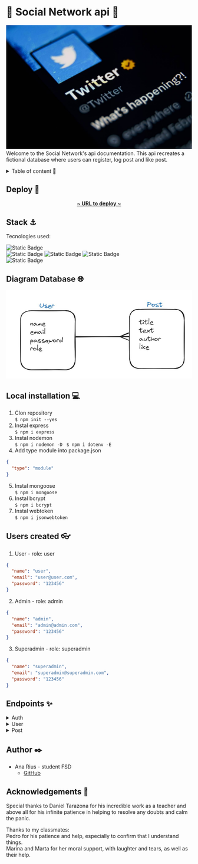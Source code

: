 # 🔹 Social Network api 🔹 <!-- revisar, no está acabado -->

![social_network_img](./img/Twitter.jpg)  
Welcome to the Social Network's api documentation. This api recreates a fictional database where users can register, log post and like post.

<details>
  <summary>Table of content 📂</summary> <!-- modificar -->
  <ol>
    <li><a href="## Deploy 🚀 ">Deploy 🚀 </a></li>
    <li><a href="## Stack ⚓">Stack ⚓</a></li>
    <li><a href="## Diagram Database 🌐">Diagram Database 🌐</a></li>
    <li><a href="## Local installation 💻">Local installation 💻</a></li>
    <li><a href="## Users created 👓">Users created 👓</a></li>
    <li><a href="## Endpoints ✨">Endpoints ✨</a></li>
    <li><a href="## Author ✒️">Author ✒️</a></li>
    <li><a href="## Acknowledgements 🙏">Acknowledgements 🙏</a></li>
  </ol>
</details>

## Deploy 🚀

<div align="center">
    <a href="https://social-network-backend-dev-npdx.2.ie-1.fl0.io"><strong>~ URL to deploy ~ </strong></a>
</div>

## Stack ⚓

Tecnologies used:

![Static Badge](https://img.shields.io/badge/JavaScript%20-%20gold)  
![Static Badge](https://img.shields.io/badge/MongoDB%20-%20darkgreen)
![Static Badge](https://img.shields.io/badge/FL0%20-%20blue)
![Static Badge](https://img.shields.io/badge/Atlas%20MongoDB%20-%20lightgreen)  
![Static Badge](https://img.shields.io/badge/Mongo%20Compas%20-%20lightgreen)

## Diagram Database 🌐

!['imagen-db'](./img/Captura.JPG)

## Local installation 💻

1. Clon repository  
   `$ npm init --yes`
2. Instal express  
   `$ npm i express`
3. Instal nodemon  
   `$ npm i nodemon -D`
   ` $ npm i dotenv -E`
4. Add type module into package.json

```json
{
  "type": "module"
}
```

5. Instal mongoose  
   `$ npm i mongoose`
6. Instal bcrypt  
   `$ npm i bcrypt`
7. Instal webtoken  
   `$ npm i jsonwebtoken`

## Users created 👓
1. User - role: user
```json
{
  "name": "user",
  "email": "user@user.com",
  "password": "123456"
}
```

2. Admin - role: admin
```json
{
  "name": "admin",
  "email": "admin@admin.com",
  "password": "123456"
}
```

3. Superadmin - role: superadmin
```json
{
  "name": "superadmin",
  "email": "superadmin@superadmin.com",
  "password": "123456"
}
```

## Endpoints ✨

<details>
  <summary>Auth</summary> 
  <details>
  <summary>User Registration</summary>  
  -  Register new user
    
    Registers a new user.

        POST https://social-network-backend-dev-npdx.2.ie-1.fl0.io/api/auth/register

    Body:

```json
{
  "name": "user",
  "email": "user@user.com",
  "password": "123456"
}
```

  </details>

  <details>
<summary>User Login</summary>

- Login user

  User logging using their email and password.
  POST https://social-network-backend-dev-npdx.2.ie-1.fl0.io/api/auth/login

  Body:

```json
{
  "email": "superadmin@superadmin.com",
  "password": "123456"
}
```

</details>
</details>

<details>
<summary>User</summary> 
<details>
<summary>Get Users</summary>  

- Retrieve all users

  Superadmin can retrieve all users registred.
  GET https://social-network-backend-dev-npdx.2.ie-1.fl0.io/api/users

  Auth:
  superadmin's token

    superadmin's credentials:

```json
{
  "email": "superadmin@superadmin.com",
  "password": "123456"
}
```
</details>

<details>

<summary>Get User's Profile</summary>  

- Retrieve user's profile

  User can retrieve their profile.
  GET https://social-network-backend-dev-npdx.2.ie-1.fl0.io/api/users/profile

  Auth:
  user's token

    user's credentials:

```json
{
  "email": "user@user.com",
  "password": "123456"
}
```
</details>

<details>
<summary>Update User's Profile</summary>  

- Update user's profile

  User can update their name.
  PUT https://social-network-backend-dev-npdx.2.ie-1.fl0.io/api/users/profile/

  Auth:
  user's token

    user's credentials:

```json
{
  "email": "user@user.com",
  "password": "123456"
}
```   

  Body:

```json
{
  "name": "newname",
}
```   
</details>

<details>
<summary>Delete User</summary>  

- Delete user by id

  Superadmin can delete user using their id.
  DELETE https://social-network-backend-dev-npdx.2.ie-1.fl0.io/api/users/:_id

  Auth:
  superadmin's token

    superadmin's credentials:

```json
{
  "email": "superadmin@superadmin.com",
  "password": "123456"
}
```
</details>

<details>
<summary>Get post by User's id</summary>  

- Retrieve posts by user's id

  User can retrieve posts from other users by their id.
  GET https://social-network-backend-dev-npdx.2.ie-1.fl0.io/api/users/posts/:userId

  Auth:
  user's token

    user's credentials:

```json
{
  "email": "user@user.com",
  "password": "123456"
}
```   
</details>
</details>

<details>
<summary>Post</summary>
<details>
<summary>Create Post</summary>  

- Create new post

  User can create new post.
  POST https://social-network-backend-dev-npdx.2.ie-1.fl0.io/api/posts

  Auth:
  user's token

    user's credentials:

```json
{
  "email": "user@user.com",
  "password": "123456"
}
```   

Body:
```json
{
  "title": "Post's title",
  "text": "Post's text"
}
```   
</details>

<details>
<summary>Update Post</summary>  

- Update a post

  User can update a post using post's id
  PUT https://social-network-backend-dev-npdx.2.ie-1.fl0.io/api/posts/:_id

  Auth:
  user's token

    user's credentials:

```json
{
  "email": "user@user.com",
  "password": "123456"
}
```   

Body:
```json
{
  "title": "Post's title updated",
  "text": "Post's text updated"
}
```   
</details>

<details>
<summary>Delete Post</summary>  

- Delete a post by id

  User can delete a post with post's id
  DELETE https://social-network-backend-dev-npdx.2.ie-1.fl0.io/api/posts/:_id

  Auth:
  user's token

    user's credentials:

```json
{
  "email": "user@user.com",
  "password": "123456"
}
```   
  
</details>

<details>
<summary>Get Posts</summary>  

- Get all posts

  User can get all posts created
  GET https://social-network-backend-dev-npdx.2.ie-1.fl0.io/api/posts/

  Auth:
  user's token

    user's credentials:

```json
{
  "email": "user@user.com",
  "password": "123456"
}
```   
  
</details>


<details>
<summary>Get Post by id</summary>  

- Get post by post's id

  User can get an specific post by post's id
  GET https://social-network-backend-dev-npdx.2.ie-1.fl0.io/api/posts/:_id

  Auth:
  user's token

    user's credentials:

```json
{
  "email": "user@user.com",
  "password": "123456"
}
```   
  
</details>

<details>
<summary>Get Own Posts</summary>  

- Get post own user's post

  User can get their own posts
  GET https://social-network-backend-dev-npdx.2.ie-1.fl0.io/api/posts/own

  Auth:
  user's token

    user's credentials:

```json
{
  "email": "user@user.com",
  "password": "123456"
}
```   
  
</details>

<details>
<summary>Like/Unlike post</summary>  

- Put/Pull Like on post

  User can like or unlike a post using post's id
  GET https://social-network-backend-dev-npdx.2.ie-1.fl0.io/api/posts/like/:_id

  Auth:
  user's token

    user's credentials:

```json
{
  "email": "user@user.com",
  "password": "123456"
}
```   

</details>
</details>

## Author ✒️

- Ana Rius - student FSD
  - [GitHub](https://github.com/ariusvi)

## Acknowledgements 🙏

Special thanks to Daniel Tarazona for his incredible work as a teacher and above all for his infinite patience in helping to resolve any doubts and calm the panic.

Thanks to my classmates:  
Pedro for his patience and help, especially to confirm that I understand things.  
Marina and Marta for her moral support, with laughter and tears, as well as their help.
